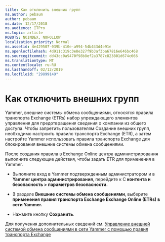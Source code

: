 ```yaml
---
title: Как отключить внешних групп
ms.author: pebaum
author: pebaum
ms.date: 12/17/2018
ms.audience: ITPro
ms.topic: article
ROBOTS: NOINDEX, NOFOLLOW
localization_priority: Normal
ms.assetid: 4e429507-039b-410e-a994-54b443d4e91e
ms.openlocfilehash: 4d911c319c3e8e327f9b3af3ba67816e646bc468
ms.sourcegitcommit: dd43cc0a9470f98b8ef2a3787c823801d674c666
ms.translationtype: MT
ms.contentlocale: ru-RU
ms.lasthandoff: 02/12/2019
ms.locfileid: "29899149"
---
```

# <a name="how-to-disable-external-groups"></a>Как отключить внешних групп

Yammer, внешние системы обмена сообщениями, относятся правила транспорта Exchange (ETRs) набор упреждающего элементов управления для предотвращения сведения о компании из общего доступа. Чтобы запретить пользователям Создание внешних групп, необходимо настроить правило транспорта Exchange (ETR), а затем настройте Yammer использовать правила транспорта Exchange для блокирования внешние системы обмена сообщениями. 
  
После создания правила в Exchange Online центра администрирования выполните следующие действия, чтобы задать ETR для применения в Yammer.
  
- Выполните вход в Yammer подтвержденным администратором и в **Yammer центра администрирования**, перейдите к C **контента и безопасность \> параметров безопасности.**
    
- В разделе **Внешние системы обмена сообщениями**, выберите **применения правил транспорта Exchange Exchange Online (ETRs) в сети Yammer.**
    
- Нажмите кнопку **Сохранить**. 
    
Для получения дополнительных сведений см. [Управление внешней системой обмена сообщениями в сети Yammer с помощью правил транспорта Exchange](https://support.office.com/article/Control-external-messaging-in-a-Yammer-network-with-Exchange-Transport-Rules-f8fd6403-c8f3-4307-9230-65304d6000d9)
  


